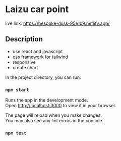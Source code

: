 # Laizu car point

live link: https://bespoke-dusk-95e1b9.netlify.app/

## Description
- use react and javascript
- css framework for tailwind
- responsive
- create chart

In the project directory, you can run:

### `npm start`

Runs the app in the development mode.\
Open [http://localhost:3000](http://localhost:3000) to view it in your browser.

The page will reload when you make changes.\
You may also see any lint errors in the console.

### `npm test`

